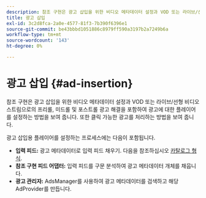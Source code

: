```yaml
---
description: 참조 구현은 광고 삽입을 위한 비디오 메타데이터 설정과 VOD 또는 라이브/선형 비디오 스트림으로의 프리롤, 미드롤 및 포스트롤 광고 해결을 포함하여 광고에 대한 플레이어를 설정하는 방법을 보여 줍니다. 또한 클릭 가능한 광고를 처리하는 방법을 보여 줍니다.
title: 광고 삽입
exl-id: 3c2d8fca-2a0e-4577-81f3-7b390f6396e1
source-git-commit: be43bbbd1051886c8979ff590a3197b2a7249b6a
workflow-type: tm+mt
source-wordcount: '143'
ht-degree: 0%

---
```


# 광고 삽입 {#ad-insertion}

참조 구현은 광고 삽입을 위한 비디오 메타데이터 설정과 VOD 또는 라이브/선형 비디오 스트림으로의 프리롤, 미드롤 및 포스트롤 광고 해결을 포함하여 광고에 대한 플레이어를 설정하는 방법을 보여 줍니다. 또한 클릭 가능한 광고를 처리하는 방법을 보여 줍니다.

광고 삽입용 플레이어를 설정하는 프로세스에는 다음이 포함됩니다.

* **입력 피드:** 광고 메타데이터로 입력 피드 채우기. 다음을 참조하십시오 [카탈로그 형식](../set-up-dev-environment/exploring-code/catalog-format.md).
* **참조 구현 피드 어댑터:** 입력 피드를 구문 분석하여 광고 메타데이터 개체를 채웁니다.
* **광고 관리자:** AdsManager를 사용하여 광고 메타데이터를 검색하고 해당 AdProvider를 만듭니다.
